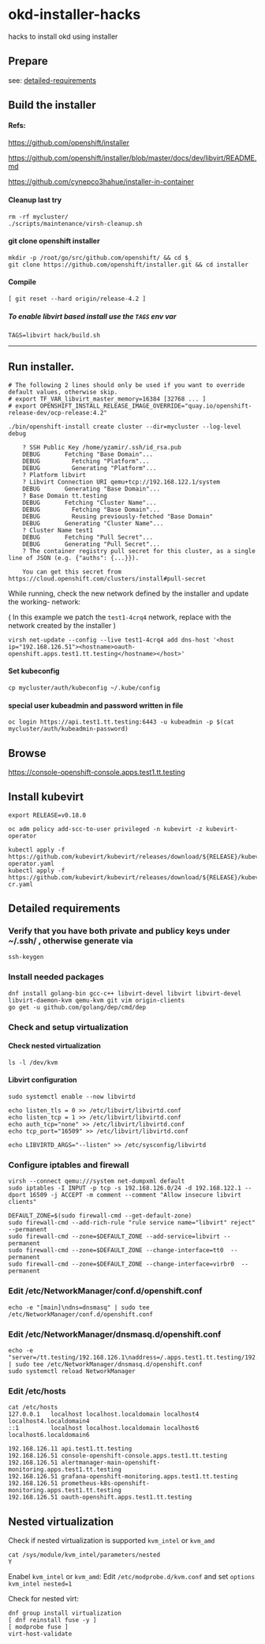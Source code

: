 # okd-installer-hacks
hacks to install okd using installer

## Prepare

see: [detailed-requirements](#detailed-requirements)

## Build the installer

#### Refs:

https://github.com/openshift/installer

https://github.com/openshift/installer/blob/master/docs/dev/libvirt/README.md

https://github.com/cynepco3hahue/installer-in-container

#### Cleanup last try
```
rm -rf mycluster/
./scripts/maintenance/virsh-cleanup.sh
```
#### git clone openshift installer
```
mkdir -p /root/go/src/github.com/openshift/ && cd $_
git clone https://github.com/openshift/installer.git && cd installer
```
#### Compile
```
[ git reset --hard origin/release-4.2 ]
```
##### To enable libvirt based install use the `TAGS` env var
```
TAGS=libvirt hack/build.sh
```
-------------------------------------------

## Run installer.
```
# The following 2 lines should only be used if you want to override default values, otherwise skip.
# export TF_VAR_libvirt_master_memory=16384 [32768 ... ]
# export OPENSHIFT_INSTALL_RELEASE_IMAGE_OVERRIDE="quay.io/openshift-release-dev/ocp-release:4.2"

./bin/openshift-install create cluster --dir=mycluster --log-level debug

	? SSH Public Key /home/yzamir/.ssh/id_rsa.pub
	DEBUG       Fetching "Base Domain"...              
	DEBUG         Fetching "Platform"...               
	DEBUG         Generating "Platform"...             
	? Platform libvirt
	? Libvirt Connection URI qemu+tcp://192.168.122.1/system
	DEBUG       Generating "Base Domain"...            
	? Base Domain tt.testing
	DEBUG       Fetching "Cluster Name"...             
	DEBUG         Fetching "Base Domain"...            
	DEBUG         Reusing previously-fetched "Base Domain" 
	DEBUG       Generating "Cluster Name"...           
	? Cluster Name test1
	DEBUG       Fetching "Pull Secret"...              
	DEBUG       Generating "Pull Secret"...            
	? The container registry pull secret for this cluster, as a single line of JSON (e.g. {"auths": {...}}).

	You can get this secret from https://cloud.openshift.com/clusters/install#pull-secret
```

While running, check the new network defined by the installer and update the working-<uid> network:
	
( In this example we patch the `test1-4crq4` network, replace with the network created by the installer )
```
virsh net-update --config --live test1-4crq4 add dns-host '<host ip="192.168.126.51"><hostname>oauth-openshift.apps.test1.tt.testing</hostname></host>'
```

#### Set kubeconfig
```
cp mycluster/auth/kubeconfig ~/.kube/config
```

#### special user kubeadmin and password written in file
```
oc login https://api.test1.tt.testing:6443 -u kubeadmin -p $(cat mycluster/auth/kubeadmin-password)
```

## Browse
https://console-openshift-console.apps.test1.tt.testing

## Install kubevirt
```
export RELEASE=v0.18.0

oc adm policy add-scc-to-user privileged -n kubevirt -z kubevirt-operator
 
kubectl apply -f https://github.com/kubevirt/kubevirt/releases/download/${RELEASE}/kubevirt-operator.yaml
kubectl apply -f https://github.com/kubevirt/kubevirt/releases/download/${RELEASE}/kubevirt-cr.yaml

```

## Detailed requirements

### Verify that you have both private and publicy keys under ~/.ssh/ , otherwise generate via
```
ssh-keygen
```
### Install needed packages
```
dnf install golang-bin gcc-c++ libvirt-devel libvirt libvirt-devel libvirt-daemon-kvm qemu-kvm git vim origin-clients
go get -u github.com/golang/dep/cmd/dep
```
### Check and setup virtualization 
#### Check nested virtualization
```
ls -l /dev/kvm
```
#### Libvirt configuration
```
sudo systemctl enable --now libvirtd

echo listen_tls = 0 >> /etc/libvirt/libvirtd.conf
echo listen_tcp = 1 >> /etc/libvirt/libvirtd.conf
echo auth_tcp="none" >> /etc/libvirt/libvirtd.conf
echo tcp_port="16509" >> /etc/libvirt/libvirtd.conf

echo LIBVIRTD_ARGS="--listen" >> /etc/sysconfig/libvirtd
```

### Configure iptables and firewall
```
virsh --connect qemu:///system net-dumpxml default
sudo iptables -I INPUT -p tcp -s 192.168.126.0/24 -d 192.168.122.1 --dport 16509 -j ACCEPT -m comment --comment "Allow insecure libvirt clients"
   
DEFAULT_ZONE=$(sudo firewall-cmd --get-default-zone)
sudo firewall-cmd --add-rich-rule "rule service name="libvirt" reject" --permanent
sudo firewall-cmd --zone=$DEFAULT_ZONE --add-service=libvirt --permanent
sudo firewall-cmd --zone=$DEFAULT_ZONE --change-interface=tt0  --permanent
sudo firewall-cmd --zone=$DEFAULT_ZONE --change-interface=virbr0  --permanent
```

### Edit /etc/NetworkManager/conf.d/openshift.conf
`echo -e "[main]\ndns=dnsmasq" | sudo tee /etc/NetworkManager/conf.d/openshift.conf`

### Edit /etc/NetworkManager/dnsmasq.d/openshift.conf 
```
echo -e "server=/tt.testing/192.168.126.1\naddress=/.apps.test1.tt.testing/192.168.126.51" | sudo tee /etc/NetworkManager/dnsmasq.d/openshift.conf
sudo systemctl reload NetworkManager
```

### Edit /etc/hosts
```
cat /etc/hosts
127.0.0.1   localhost localhost.localdomain localhost4 localhost4.localdomain4
::1         localhost localhost.localdomain localhost6 localhost6.localdomain6

192.168.126.11 api.test1.tt.testing
192.168.126.51 console-openshift-console.apps.test1.tt.testing
192.168.126.51 alertmanager-main-openshift-monitoring.apps.test1.tt.testing
192.168.126.51 grafana-openshift-monitoring.apps.test1.tt.testing
192.168.126.51 prometheus-k8s-openshift-monitoring.apps.test1.tt.testing
192.168.126.51 oauth-openshift.apps.test1.tt.testing
```

## Nested virtualization
Check if nested virtualization is supported `kvm_intel` or `kvm_amd`
```
cat /sys/module/kvm_intel/parameters/nested
Y
```

Enabel `kvm_intel` or `kvm_amd`:
Edit `/etc/modprobe.d/kvm.conf` and set `options kvm_intel nested=1`

Check for nested virt:
```
dnf group install virtualization
[ dnf reinstall fuse -y ]
[ modprobe fuse ]
virt-host-validate
```
